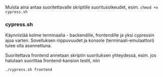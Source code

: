 Muista aina antaa suoritettavalle skriptille suoritusoikeudet, esim. ``chmod +x cypress.sh``

### cypress.sh
Käynnistää kolme terminaalia - backendille, frontendille ja yksi cypressin ajoa varten.
Sovelluksen riippuvuudet ja konsole (terminaali-emulaattori) tulee olla asennettuna.

Suoritettava frontend annetaan skriptin suorituksen yhteydessä, esim. jos halutaan suorittaa frontend-kansion testit, niin
```
./cypress.sh frontend
```
